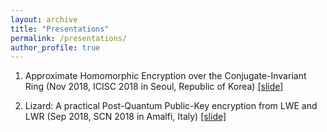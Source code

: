 ```yaml
---
layout: archive
title: "Presentations"
permalink: /presentations/
author_profile: true
---
```


1. Approximate Homomorphic Encryption over the Conjugate-Invariant Ring (Nov 2018, ICISC 2018 in Seoul, Republic of Korea) [[slide]](https://du1204.github.io/files/slide/Real-HEAAN_Seoul.pdf)

2. Lizard: A practical Post-Quantum Public-Key encryption from LWE and LWR (Sep 2018, SCN 2018 in Amalfi, Italy) [[slide]](https://du1204.github.io/files/slide/Lizard_Amalfi.pdf)